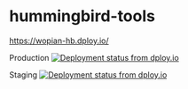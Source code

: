 hummingbird-tools
=================

https://wopian-hb.dploy.io/

Production
[![Deployment status from dploy.io](https://wopian-hb.dploy.io/badge/13023223963004/19496.png)](https://wopian-hb.dploy.io)

Staging
[![Deployment status from dploy.io](https://wopian-hb.dploy.io/badge/13023223963004/19495.png)](https://wopian-hb.dploy.io)
